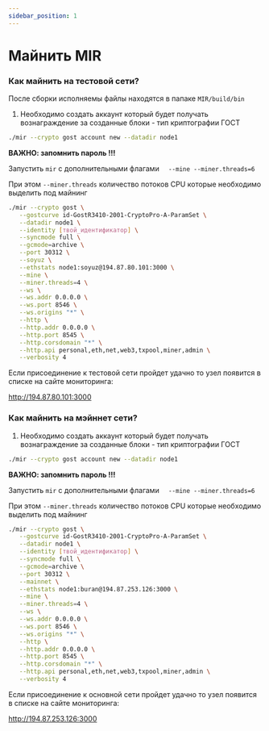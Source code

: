 ```yaml
---
sidebar_position: 1
---
```


# Майнить MIR


### Как майнить на тестовой сети?

После сборки исполняемы файлы находятся в папаке `MIR/build/bin`


1. Необходимо создать аккаунт который будет получать вознаграждение за созданные блоки - тип криптографии ГОСТ

 ```bash
 ./mir --crypto gost account new --datadir node1
 ```
  **ВАЖНО: запомнить пароль !!!**

 Запустить `mir` с дополнительными флагами `  --mine --miner.threads=6`

 При этом `--miner.threads` количество потоков CPU которые необходимо выделить под майнинг

 ```bash
./mir --crypto gost \
    --gostcurve id-GostR3410-2001-CryptoPro-A-ParamSet \
    --datadir node1 \
    --identity [твой_идентификатор] \
    --syncmode full \
    --gcmode=archive \
    --port 30312 \
    --soyuz \
    --ethstats node1:soyuz@194.87.80.101:3000 \
    --mine \
    --miner.threads=4 \
    --ws \
    --ws.addr 0.0.0.0 \
    --ws.port 8546 \
    --ws.origins "*" \
    --http \
    --http.addr 0.0.0.0 \
    --http.port 8545 \
    --http.corsdomain "*" \
    --http.api personal,eth,net,web3,txpool,miner,admin \
    --verbosity 4
 ```

 Если присоединение к тестовой сети пройдет удачно то узел появится в списке на сайте мониторинга:

 http://194.87.80.101:3000

### Как майнить на мэйннет сети?

1. Необходимо создать аккаунт который будет получать вознаграждение за созданные блоки - тип криптографии ГОСТ

 ```bash
 ./mir --crypto gost account new --datadir node1
 ```

 **ВАЖНО: запомнить пароль !!!**

  Запустить `mir` с дополнительными флагами `  --mine --miner.threads=6`

 При этом `--miner.threads` количество потоков CPU которые необходимо выделить под майнинг

 ```bash
 ./mir --crypto gost \
    --gostcurve id-GostR3410-2001-CryptoPro-A-ParamSet \
    --datadir node1 \
    --identity [твой_идентификатор] \
    --syncmode full \
    --gcmode=archive \
    --port 30312 \
    --mainnet \
    --ethstats node1:buran@194.87.253.126:3000 \
    --mine \
    --miner.threads=4 \
    --ws \
    --ws.addr 0.0.0.0 \
    --ws.port 8546 \
    --ws.origins "*" \
    --http \
    --http.addr 0.0.0.0 \
    --http.port 8545 \
    --http.corsdomain "*" \
    --http.api personal,eth,net,web3,txpool,miner,admin \
    --verbosity 4
 ```

  Если присоединение к основной сети пройдет удачно то узел появится в списке на сайте мониторинга:

  http://194.87.253.126:3000
